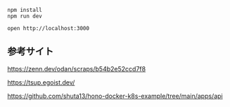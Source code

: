 ```
npm install
npm run dev
```

```
open http://localhost:3000
```

## 参考サイト

https://zenn.dev/odan/scraps/b54b2e52ccd7f8

https://tsup.egoist.dev/

https://github.com/shuta13/hono-docker-k8s-example/tree/main/apps/api
